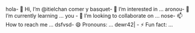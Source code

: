 hola- 👋 Hi, I’m @itielchan
comer y basquet- 👀 I’m interested in ...
aronou- 🌱 I’m currently learning ...
you - 💞️ I’m looking to collaborate on ...
nose- 📫 How to reach me ...
dsfvsd- 😄 Pronouns: ...
dewr42| - ⚡ Fun fact: ...

<!---
itielchan/itielchan is a ✨ special ✨ repository because its `README.md` (this file) appears on your GitHub profile.
You can click the Preview link to take a look at your changes.
--->
